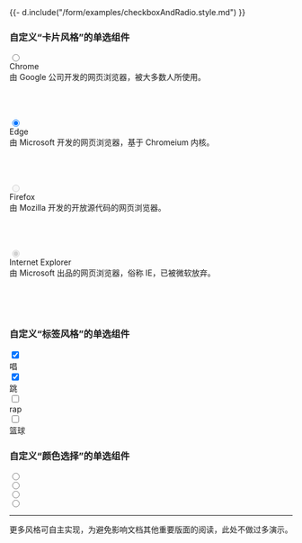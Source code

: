<!--
 以下示例仅用于演示 lay-skin="none" 用法，仅支持 webkit 系浏览器，任何样式或兼容性问题请自行解决
-->

<div class="layui-form" lay-filter="form-demo-skin">
  {{- d.include("/form/examples/checkboxAndRadio.style.md") }}
  <h3 class="ws-bold">自定义“卡片风格”的单选组件</h3>
  <div class="layui-row layui-col-space8">
    <div class="layui-col-xs12 layui-col-sm6 layui-col-md3">
      <input type="radio" name="radio1" value="chrome" lay-skin="none">
      <div lay-radio class="lay-skin-checkcard lay-check-dot-2" style="height: 100px">
        <div class="lay-skin-checkcard-avatar">
          <span class="layui-icon layui-icon-chrome" style="font-size: 30px"></span>
        </div>
        <div class="lay-skin-checkcard-detail">
          <div class="lay-skin-checkcard-header">Chrome</div>
          <div class="lay-skin-checkcard-description lay-ellipsis-multi-line">
            由 Google 公司开发的网页浏览器，被大多数人所使用。
          </div>
        </div>
      </div>
    </div>
    <div class="layui-col-xs12 layui-col-sm6 layui-col-md3">
      <input type="radio" name="radio1" value="edge" lay-skin="none" checked>
      <div lay-radio class="lay-skin-checkcard lay-check-dot-2" style="height: 100px">
        <div class="lay-skin-checkcard-avatar">
          <i class="layui-icon layui-icon-edge" style="font-size: 30px"></i>
        </div>
        <div class="lay-skin-checkcard-detail">
          <div class="lay-skin-checkcard-header">Edge</div>
          <div class="lay-skin-checkcard-description lay-ellipsis-multi-line">
            由 Microsoft 开发的网页浏览器，基于 Chromeium 内核。
          </div>
        </div>
      </div>
    </div>
    <div class="layui-col-xs12 layui-col-sm6 layui-col-md3">
      <input type="radio" name="radio11" value="firefox" lay-skin="none" disabled>
      <div lay-radio class="lay-skin-checkcard lay-check-dot-2" style="height: 100px">
        <div class="lay-skin-checkcard-avatar">
          <i class="layui-icon layui-icon-firefox" style="font-size: 30px"></i>
        </div>
        <div class="lay-skin-checkcard-detail">
          <div class="lay-skin-checkcard-header">Firefox</div>
          <div class="lay-skin-checkcard-description lay-ellipsis-multi-line">
            由 Mozilla 开发的开放源代码的网页浏览器。
          </div>
        </div>
      </div>
    </div>
    <div class="layui-col-xs12 layui-col-sm6 layui-col-md3">
      <input type="radio" name="radio11" value="ie" lay-skin="none" disabled checked>
      <div lay-radio class="lay-skin-checkcard lay-check-dot-2" style="height: 100px">
        <div class="lay-skin-checkcard-avatar">
          <i class="layui-icon layui-icon-ie" style="font-size: 30px"></i>
        </div>
        <div class="lay-skin-checkcard-detail">
          <div class="lay-skin-checkcard-header">Internet Explorer</div>
          <div class="lay-skin-checkcard-description lay-ellipsis-multi-line">
            由 Microsoft 出品的网页浏览器，俗称 IE，已被微软放弃。
          </div>
        </div>
      </div>
    </div>
  </div>

  <h3 class="ws-bold">自定义“标签风格”的单选组件</h3>
  <div>
    <input type="checkbox" name="hobby[0]" value="唱" lay-skin="none" checked>
    <div lay-checkbox class="lay-skin-tag layui-badge">唱</div>
    <input type="checkbox" name="hobby[1]" value="跳" lay-skin="none" checked>
    <div lay-checkbox class="lay-skin-tag layui-badge">跳</div>
    <input type="checkbox" name="hobby[2]" value="rap" lay-skin="none">
    <div lay-checkbox class="lay-skin-tag layui-badge">rap</div>
    <input type="checkbox" name="hobby[3]" value="篮球" lay-skin="none">
    <div lay-checkbox class="lay-skin-tag layui-badge">篮球</div>
  </div>

  <h3 class="ws-bold">自定义“颜色选择”的单选组件</h3>
  <div>
    <input type="radio" name="color" value="red" lay-skin="none">
    <div lay-radio class="lay-skin-color-picker" style="color: red; background-color: red"></div>
    <input type="radio" name="color" value="#16b777" lay-skin="none">
    <div lay-radio class="lay-skin-color-picker" style="color: #16b777; background-color: #16b777"></div>
    <input type="radio" name="color" value="blueviolet" lay-skin="none">
    <div lay-radio class="lay-skin-color-picker" style="color: blueviolet; background-color: blueviolet"></div>
    <input type="radio" name="color" value="#16baaa" lay-skin="none">
    <div lay-radio class="lay-skin-color-picker" style="color: #16baaa; background-color: #16baaa"></div>
  </div>

  <hr>
  <p>更多风格可自主实现，为避免影响文档其他重要版面的阅读，此处不做过多演示。</p>

</div>

<!-- import layui -->
<script>
  layui.use(function () {
    var form = layui.form;
    var $ = layui.$;
    // …
  });
</script>
